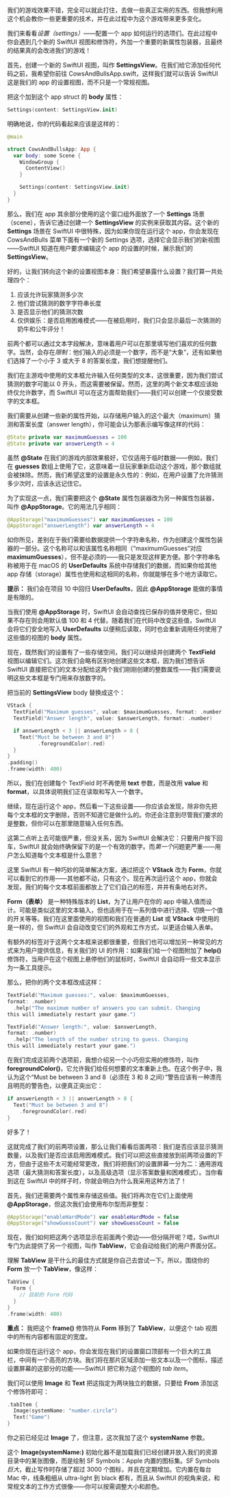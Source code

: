 我们的游戏效果不错，完全可以就此打住，去做一些真正实用的东西。但我想利用这个机会教你一些更重要的技术，并在此过程中为这个游戏带来更多变化。

我们来看看*设置（settings）*——配置一个 app 如何运行的选项们。在此过程中你会遇到几个新的 SwiftUI 视图和修饰符，外加一个重要的新属性包装器，且最终的结果真的会改进我们的游戏！

首先，创建一个新的 SwiftUI 视图，叫作 **SettingsView**。在我们给它添加任何代码之前，我希望你前往 CowsAndBullsApp.swift，这样我们就可以告诉 SwiftUI 这是我们的 app 的设置视图，而不只是一个常规视图。

把这个加到这个 app struct 的 **body** 属性：

```Swift
Settings(content: SettingsView.init)
```

明确地说，你的代码看起来应该是这样的：

```Swift
@main

struct CowsAndBullsApp: App {
  var body: some Scene {
    WindowGroup {
      ContentView()
    }

    Settings(content: SettingsView.init)
  }
}
```

那么，我们在 app 其余部分使用的这个窗口组外面放了一个 **Settings** 场景（scene），告诉它通过创建一个 **SettingsView** 的实例来获取其内容。这个新的 **Settings** 场景在 SwiftUI 中很特殊，因为如果你现在运行这个 app，你会发现在 CowsAndBulls 菜单下面有一个新的 Settings 选项，选择它会显示我们的新视图——SwiftUI 知道在用户要求编辑这个 app 的设置的时候，展示我们的 **SettingsView**。

好的，让我们转向这个新的设置视图本身：我们希望暴露什么设置？我打算一共处理四个：

1. 应该允许玩家猜测多少次
2. 他们尝试猜测的数字字符串长度
3. 是否显示他们的猜测次数
4. 仅供娱乐：是否启用困难模式——在被启用时，我们只会显示最后一次猜测的奶牛和公牛评分！

前两个都可以通过文本字段解决，意味着用户可以在那里填写他们喜欢的任何数字。当然，会存在*限制*：他们输入的必须是一个数字，而不是“大象”，还有如果他们选择了一个小于 3 或大于 8 的答案长度，我们想提醒他们。

我们在主游戏中使用的文本框允许输入任何类型的文本，这很重要，因为我们尝试猜测的数字可能以 0 开头，而这需要被保留。然而，这里的两个新文本框应该始终仅允许数字，而 SwiftUI 可以在这方面帮助我们——我们可以创建一个仅接受数字的文本框。

我们需要从创建一些新的属性开始，以存储用户输入的这个最大（maximum）猜测和答案长度（answer length），你可能会认为那表示编写像这样的代码：

```Swift
@State private var maximumGuesses = 100
@State private var answerLength = 4
```

虽然 **@State** 在我们的游戏内部效果极好，它仅适用于临时数据——例如，我们在 **guesses** 数组上使用了它，这意味着一旦玩家重新启动这个游戏，那个数组就会被抹除。然而，我们希望这里的设置是永久性的：例如，在用户设置了允许猜测多少次时，应该永远记住它。

为了实现这一点，我们需要把这个 **@State** 属性包装器改为另一种属性包装器，叫作 **@AppStorage**。它的用法几乎相同：

```Swift
@AppStorage("maximumGuesses") var maximumGuesses = 100
@AppStorage("answerLength") var answerLength = 4
```

如你所见，差别在于我们需要给数据提供一个字符串名称，作为创建这个属性包装器的一部分。这个名称可以和该属性名称相同（“maximumGuesses”对应 **maximumGuesses**），但不是必须的——我只是发现这样更方便。那个字符串名称被用于在 macOS 的 **UserDefaults** 系统中存储我们的数据，而如果你给其他 app 存储（storage）属性也使用和这相同的名称，你就能够在多个地方读取它。

**提示：** 我们会在项目 10 中回归 **UserDefaults**，因此 **@AppStorage** 能做的事情是有限的。

当我们使用 **@AppStorage** 时，SwiftUI 会自动查找已保存的值并使用它，但如果不存在则会用默认值 100 和 4 代替。随着我们在代码中改变这些值，SwiftUI 会将它们安全地写入 **UserDefaults** 以便稍后读取，同时也会重新调用任何使用了这些值的视图的 **body** 属性。

现在，既然我们的设置有了一些存储空间，我们可以继续并创建两个 **TextField** 视图以编辑它们。这次我们会略有区别地创建这些文本框，因为我们想告诉 SwiftUI 直接把它们的文本分配给这两个我们刚刚创建的整数属性——我们需要说明这些文本框是专门用来存放数字的。

把当前的 **SettingsView** body 替换成这个：

```Swift
VStack {
  TextField("Maximum guesses", value: $maximumGuesses, format: .number)
  TextField("Answer length", value: $answerLength, format: .number)

  if answerLength < 3 || answerLength > 8 {
    Text("Must be between 3 and 8")
          .foregroundColor(.red)
  }
}
.padding()
.frame(width: 400)
```

所以，我们在创建每个 TextField 时不再使用 **text** 参数，而是改用 **value** 和 **format**，以具体说明我们正在读取和写入一个数字。

继续，现在运行这个 app，然后看一下这些设置——你应该会发现，除非你先把每个文本框的文字删除，否则不知道它是做什么的。你还会注意到尽管我们要求的是整数，但你可以在那里随意输入任何东西。

这第二点听上去可能很严重，但没关系，因为 SwiftUI 会解决它：只要用户按下回车，SwiftUI 就会始终确保留下的是一个有效的数字。而*第一个*问题更严重——用户怎么知道每个文本框是什么意思？

这里 SwiftUI 有一种巧妙的简单解决方案，通过把这个 **VStack** 改为 **Form**，你就可以看到它的作用——其他都不动，只有这个。现在再次运行这个 app，你就会发现，我们的每个文本框前面都放上了它们自己的标签，井井有条地右对齐。

**Form（表单）** 是一种特殊版本的 **List**，为了让用户在你的 app 中输入值而设计。可能是类似这里的文本输入，但也适用于在一系列值中进行选择、切换一个值的开关等等。我们在这里面使用的视图和我们在普通的 **List** 或 **VStack** 中使用的是一样的，但 SwiftUI 会自动改变它们的外观和工作方式，以更适合输入表单。

有额外的标签对于这两个文本框来说都很重要，但我们也可以增加另一种常见的方式来为用户提供信息，有关我们的 UI 的作用：如果我们给一个视图附加了 **help()** 修饰符，当用户在这个视图上悬停他们的鼠标时，SwiftUI 会自动将一些文本显示为一条工具提示。

那么，把你的两个文本框改成这样：

```Swift
TextField("Maximum guesses:", value: $maximumGuesses,
format: .number)
  .help("The maximum number of answers you can submit. Changing
this will immediately restart your game.")

TextField("Answer length:", value: $answerLength,
format: .number)
  .help("The length of the number string to guess. Changing
this will immediately restart your game.")
```

在我们完成这前两个选项前，我想介绍另一个小巧但实用的修饰符，叫作 **foregroundColor()**，它允许我们给任何想要的文本重新上色。在这个例子中，我认为这个“Must be between 3 and 8（必须在 3 和 8 之间）”警告应该有一种漂亮且明亮的警告色，以便真正突出它：

```Swift
if answerLength < 3 || answerLength > 8 {
  Text("Must be between 3 and 8")
    .foregroundColor(.red)
}
```

好多了！

这就完成了我们的前两项设置，那么让我们看看后面两项：我们是否应该显示猜测数量，以及我们是否应该启用困难模式。我们可以把这些直接放到前两项设置的下方，但由于这些不太可能经常更改，我们将把我们的设置屏幕一分为二：通用游戏选项（最大猜测和答案长度），以及高级选项（显示答案数量和困难模式）。当你看到这在 SwiftUI 中的样子时，你就会明白为什么我采用这种方法了！

首先，我们还需要两个属性来存储这些值。我们将再次在它们上面使用 **@AppStorage**，但这次我们会使用布尔型而非整型：

```Swift
@AppStorage("enableHardMode") var enableHardMode = false
@AppStorage("showGuessCount") var showGuessCount = false
```

现在，我们如何把这两个选项显示在前面两个旁边——但分隔开呢？唔，SwiftUI 专门为此提供了另一个视图，叫作 **TabView**，它会自动给我们的用户界面分区。

理解 **TabView** 是干什么的最佳方式就是你自己去尝试一下。所以，围绕你的 **Form** 放一个 **TabView**，像这样：

```Swift
TabView {
  Form {
    // 目前的 Form 代码
  }
}
.frame(width: 400)
```

**重点：** 我把这个 **frame()** 修饰符从 **Form** 移到了 **TabView**，以便这个 tab 视图中的所有内容都有固定的宽度。

如果你现在运行这个 app，你会发现在我们的设置窗口顶部有一个巨大的工具栏，中间有一个高亮的方块。我们将在那片区域添加一些文本以及一个图标，描述设置屏幕的这部分的功能——SwiftUI 把它称为这个视图的 _tab item_。

我们可以使用 **Image** 和 **Text** 把这指定为两块独立的数据，只要给 **From** 添加这个修饰符即可：

```Swift
.tabItem {
  Image(systemName: "number.circle")
  Text("Game")
}
```

你之前已经见过 **Image** 了，但注意，这次我加了这个 **systemName** 参数。

这个 **Image(systemName:)** 初始化器不是加载我们已经创建并放入我们的资源目录中的某张图像，而是绘制 SF Symbols：Apple 内置的图标集。SF Symbols _巨大_，截止写作时存储了超过 3000 个图标，并且在定期增加。它内置在每台 Mac 中，线条粗细从 ultra-light 到 black 都有，而且从 SwiftUI 的视角来说，和常规文本的工作方式很像——你可以按需调整大小和颜色。